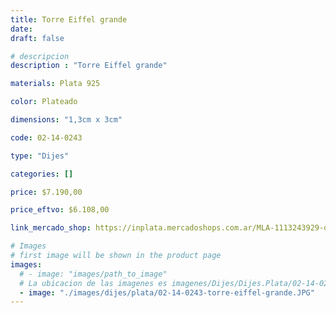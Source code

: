 ```yaml
---
title: Torre Eiffel grande
date: 
draft: false

# descripcion
description : "Torre Eiffel grande"

materials: Plata 925

color: Plateado

dimensions: "1,3cm x 3cm"

code: 02-14-0243

type: "Dijes"

categories: []

price: $7.190,00

price_eftvo: $6.108,00

link_mercado_shop: https://inplata.mercadoshops.com.ar/MLA-1113243929-dije-de-plata-torre-eiffel-grande-_JM

# Images
# first image will be shown in the product page
images:
  # - image: "images/path_to_image"
  # La ubicacion de las imagenes es imagenes/Dijes/Dijes.Plata/02-14-0243-torre-eiffel-grande
  - image: "./images/dijes/plata/02-14-0243-torre-eiffel-grande.JPG"
---
```

